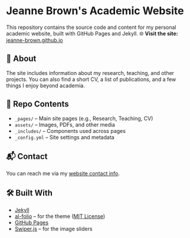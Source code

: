 # Jeanne Brown's Academic Website
This repository contains the source code and content for my personal academic website, built with GitHub Pages and Jekyll.
🌐 **Visit the site:** [jeanne-brown.github.io](https://jeanne-brown.github.io)

## 🧠 About
The site includes information about my research, teaching, and other projects. You can also find a short CV, a list of publications, and a few things I enjoy beyond academia.

## 📁 Repo Contents
- `_pages/` – Main site pages (e.g., Research, Teaching, CV)
- `assets/` – Images, PDFs, and other media
- `_includes/` – Components used across pages
- `_config.yml` – Site settings and metadata

## 📬 Contact
You can reach me via my [website contact info](https://jeanne-brown.github.io).

## 🛠️ Built With
- [Jekyll](https://jekyllrb.com/)
- [al-folio](https://github.com/alshedivat/al-folio) – for the theme ([MIT License](https://github.com/alshedivat/al-folio/blob/main/LICENSE))
- [GitHub Pages](https://pages.github.com/)
- [Swiper.js](https://swiperjs.com/) – for the image sliders
